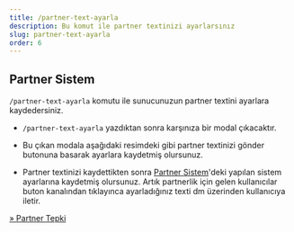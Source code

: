 ```yaml
---
title: /partner-text-ayarla
description: Bu komut ile partner textinizi ayarlarsınız
slug: partner-text-ayarla
order: 6
---
```


## Partner Sistem

`/partner-text-ayarla` komutu ile sunucunuzun partner textini ayarlara kaydedersiniz.

- `/partner-text-ayarla` yazdıktan sonra karşınıza bir modal çıkacaktır.

- Bu çıkan modala aşağıdaki resimdeki gibi partner textinizi gönder butonuna basarak ayarlara kaydetmiş olursunuz.

- Partner textinizi kaydettikten sonra [Partner Sistem](/docs/commands/partner-sistem)'deki yapılan sistem ayarlarına kaydetmiş olursunuz. Artık partnerlik için gelen kullanıcılar buton kanalından tıklayınca ayarladığınız texti dm üzerinden kullanıcıya iletir.

[» Partner Tepki](/docs/commands/partner-tepki)